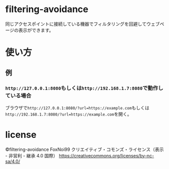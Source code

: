 # filtering-avoidance
同じアクセスポイントに接続している機器でフィルタリングを回避してウェブページの表示ができます。
# 使い方
## 例
### `http://127.0.0.1:8080`もしくは`http://192.168.1.7:8080`で動作している場合
ブラウザで`http://127.0.0.1:8080/?url=https://example.com`もしくは`http://192.168.1.7:8080/?url=https://example.com`を開く。
# license
©filtering-avoidance FoxNoi99 クリエイティブ・コモンズ・ライセンス（表示 - 非営利 - 継承 4.0 国際）
https://creativecommons.org/licenses/by-nc-sa/4.0/
